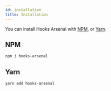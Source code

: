 ```yaml
---
id: installation
title: Installation
---
```


You can install Hooks Arsenal with [NPM](https://npmjs.com), or [Yarn](https://yarnpkg.com).

## NPM

```bash
npm i hooks-arsenal
```

## Yarn

```bash
yarn add hooks-arsenal
```